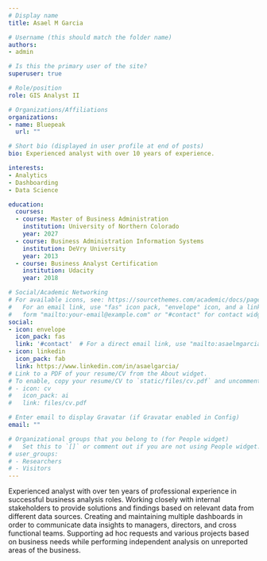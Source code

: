 ```yaml
---
# Display name
title: Asael M Garcia

# Username (this should match the folder name)
authors:
- admin

# Is this the primary user of the site?
superuser: true

# Role/position
role: GIS Analyst II

# Organizations/Affiliations
organizations:
- name: Bluepeak
  url: ""

# Short bio (displayed in user profile at end of posts)
bio: Experienced analyst with over 10 years of experience.

interests:
- Analytics
- Dashboarding
- Data Science

education:
  courses:
  - course: Master of Business Administration
    institution: University of Northern Colorado
    year: 2027
  - course: Business Administration Information Systems
    institution: DeVry University
    year: 2013
  - course: Business Analyst Certification
    institution: Udacity
    year: 2018

# Social/Academic Networking
# For available icons, see: https://sourcethemes.com/academic/docs/page-builder/#icons
#   For an email link, use "fas" icon pack, "envelope" icon, and a link in the
#   form "mailto:your-email@example.com" or "#contact" for contact widget.
social:
- icon: envelope
  icon_pack: fas
  link: '#contact'  # For a direct email link, use "mailto:asaelmgarcia@outlook.com".
- icon: linkedin
  icon_pack: fab
  link: https://www.linkedin.com/in/asaelgarcia/
# Link to a PDF of your resume/CV from the About widget.
# To enable, copy your resume/CV to `static/files/cv.pdf` and uncomment the lines below.
# - icon: cv
#   icon_pack: ai
#   link: files/cv.pdf

# Enter email to display Gravatar (if Gravatar enabled in Config)
email: ""

# Organizational groups that you belong to (for People widget)
#   Set this to `[]` or comment out if you are not using People widget.
# user_groups:
# - Researchers
# - Visitors
---
```


Experienced analyst with over ten years of professional experience in successful business analysis roles. Working closely with internal stakeholders to provide solutions and findings based on relevant data from different data sources. Creating and maintaining multiple dashboards in order to communicate data insights to managers, directors, and cross functional teams. Supporting ad hoc requests and various projects based on business needs while performing independent analysis on unreported areas of the business.
